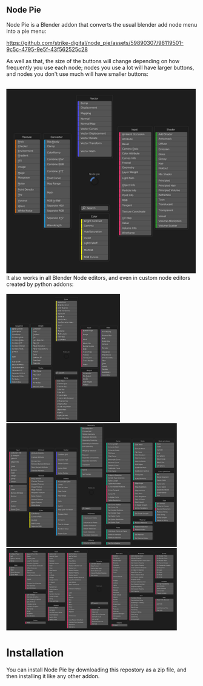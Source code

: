 ## Node Pie

Node Pie is a Blender addon that converts the usual blender add node menu into a pie menu:


https://github.com/strike-digital/node_pie/assets/59890307/98119501-9c5c-4795-9e5f-43f562525c28
<!-- ![Using the addon](https://thumbs.gfycat.com/QuestionableImaginativeEft-size_restricted.gif) -->


As well as that, the size of the buttons will change depending on how frequently you use each node; nodes you use a lot will have larger buttons, and nodes you don't use much will have smaller buttons:

<br>
<img src="images/Node Pie shader.jpg" width=500>
<!-- ![The node pie](images/Node%20Pie%20shader.jpg) -->

<br>
It also works in all Blender Node editors, and even in custom node editors created by python addons:
<br>
<br>

<img src="images/Node Pie compositor.jpg" width=300>
<img src="images/Node Pie geometry.jpg" width=450>
<img src="images/Node Pie serpens.jpg" width=450>

# Installation
You can install Node Pie by downloading this repostory as a zip file, and then installing it like any other addon.
